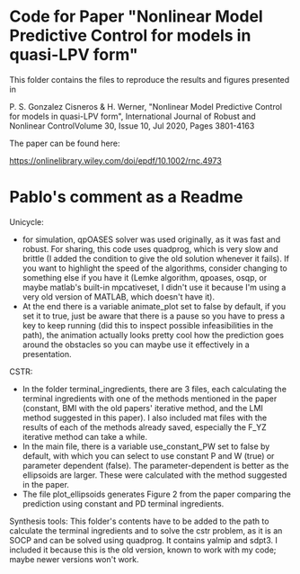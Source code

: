 # Code for Paper "Nonlinear Model Predictive Control for models in quasi-LPV form" #

This folder contains the files to reproduce the results and figures presented in

P. S. Gonzalez Cisneros & H. Werner, "Nonlinear Model Predictive Control for models in quasi-LPV form", International Journal of Robust and Nonlinear ControlVolume 30, Issue 10, Jul 2020, Pages 3801-4163

The paper can be found here:

https://onlinelibrary.wiley.com/doi/epdf/10.1002/rnc.4973



# Pablo's comment as a Readme #
Unicycle:

*	for simulation, qpOASES solver  was used originally, as it was fast and robust. For sharing, this code uses quadprog, which is very slow and brittle (I added the condition to give the old solution whenever it fails). If you want to highlight the speed of the algorithms, consider changing to something else if you have it (Lemke algorithm, qpoases, osqp, or maybe matlab's built-in mpcativeset, I didn't use it because I'm using a very old version of MATLAB, which doesn't have it).
*	At the end there is a variable animate_plot set to false by default, if you set it to true, just be aware that there is a pause so you have to press a key to keep running (did this to inspect possible infeasibilities in the path), the animation actually looks pretty cool how the prediction goes around the obstacles so you can maybe use it effectively in a presentation.


CSTR:
*	In the folder terminal_ingredients, there are 3 files, each calculating the terminal ingredients with one of the methods mentioned in the paper (constant, BMI with the old papers' iterative method, and the LMI method suggested in this paper). I also included mat files with the results of each of the methods already saved, especially the F_YZ iterative method can take a while.
* In the main file, there is a variable use_constant_PW set to false by default, with which you can select to use constant P and W (true) or parameter dependent (false). The parameter-dependent is better as the ellipsoids are larger. These were calculated with the method suggested in the paper.
* The file plot_ellipsoids generates Figure 2 from the paper comparing the prediction using constant and PD terminal ingredients.

Synthesis tools:
This folder's contents have to be added to the path to calculate the terminal ingredients and to solve the cstr problem, as it is an SOCP and can be solved using quadprog. It contains yalmip and sdpt3. I included it because this is the old version, known to work with my code; maybe newer versions won't work.

